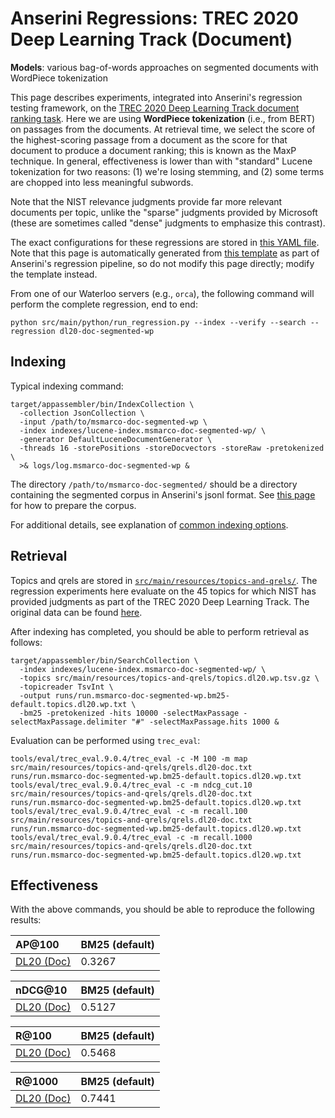 # Anserini Regressions: TREC 2020 Deep Learning Track (Document)

**Models**: various bag-of-words approaches on segmented documents with WordPiece tokenization

This page describes experiments, integrated into Anserini's regression testing framework, on the [TREC 2020 Deep Learning Track document ranking task](https://trec.nist.gov/data/deep2020.html).
Here we are using **WordPiece tokenization** (i.e., from BERT) on passages from the documents.
At retrieval time, we select the score of the highest-scoring passage from a document as the score for that document to produce a document ranking; this is known as the MaxP technique.
In general, effectiveness is lower than with "standard" Lucene tokenization for two reasons: (1) we're losing stemming, and (2) some terms are chopped into less meaningful subwords.

Note that the NIST relevance judgments provide far more relevant documents per topic, unlike the "sparse" judgments provided by Microsoft (these are sometimes called "dense" judgments to emphasize this contrast).

The exact configurations for these regressions are stored in [this YAML file](../src/main/resources/regression/dl20-doc-segmented-wp.yaml).
Note that this page is automatically generated from [this template](../src/main/resources/docgen/templates/dl20-doc-segmented-wp.template) as part of Anserini's regression pipeline, so do not modify this page directly; modify the template instead.

From one of our Waterloo servers (e.g., `orca`), the following command will perform the complete regression, end to end:

```
python src/main/python/run_regression.py --index --verify --search --regression dl20-doc-segmented-wp
```

## Indexing

Typical indexing command:

```
target/appassembler/bin/IndexCollection \
  -collection JsonCollection \
  -input /path/to/msmarco-doc-segmented-wp \
  -index indexes/lucene-index.msmarco-doc-segmented-wp/ \
  -generator DefaultLuceneDocumentGenerator \
  -threads 16 -storePositions -storeDocvectors -storeRaw -pretokenized \
  >& logs/log.msmarco-doc-segmented-wp &
```

The directory `/path/to/msmarco-doc-segmented/` should be a directory containing the segmented corpus in Anserini's jsonl format.
See [this page](experiments-msmarco-doc-doc2query-details.md) for how to prepare the corpus.

For additional details, see explanation of [common indexing options](common-indexing-options.md).

## Retrieval

Topics and qrels are stored in [`src/main/resources/topics-and-qrels/`](../src/main/resources/topics-and-qrels/).
The regression experiments here evaluate on the 45 topics for which NIST has provided judgments as part of the TREC 2020 Deep Learning Track.
The original data can be found [here](https://trec.nist.gov/data/deep2020.html).

After indexing has completed, you should be able to perform retrieval as follows:

```
target/appassembler/bin/SearchCollection \
  -index indexes/lucene-index.msmarco-doc-segmented-wp/ \
  -topics src/main/resources/topics-and-qrels/topics.dl20.wp.tsv.gz \
  -topicreader TsvInt \
  -output runs/run.msmarco-doc-segmented-wp.bm25-default.topics.dl20.wp.txt \
  -bm25 -pretokenized -hits 10000 -selectMaxPassage -selectMaxPassage.delimiter "#" -selectMaxPassage.hits 1000 &
```

Evaluation can be performed using `trec_eval`:

```
tools/eval/trec_eval.9.0.4/trec_eval -c -M 100 -m map src/main/resources/topics-and-qrels/qrels.dl20-doc.txt runs/run.msmarco-doc-segmented-wp.bm25-default.topics.dl20.wp.txt
tools/eval/trec_eval.9.0.4/trec_eval -c -m ndcg_cut.10 src/main/resources/topics-and-qrels/qrels.dl20-doc.txt runs/run.msmarco-doc-segmented-wp.bm25-default.topics.dl20.wp.txt
tools/eval/trec_eval.9.0.4/trec_eval -c -m recall.100 src/main/resources/topics-and-qrels/qrels.dl20-doc.txt runs/run.msmarco-doc-segmented-wp.bm25-default.topics.dl20.wp.txt
tools/eval/trec_eval.9.0.4/trec_eval -c -m recall.1000 src/main/resources/topics-and-qrels/qrels.dl20-doc.txt runs/run.msmarco-doc-segmented-wp.bm25-default.topics.dl20.wp.txt
```

## Effectiveness

With the above commands, you should be able to reproduce the following results:

| AP@100                                                                                                       | BM25 (default)|
|:-------------------------------------------------------------------------------------------------------------|-----------|
| [DL20 (Doc)](https://trec.nist.gov/data/deep2020.html)                                                       | 0.3267    |


| nDCG@10                                                                                                      | BM25 (default)|
|:-------------------------------------------------------------------------------------------------------------|-----------|
| [DL20 (Doc)](https://trec.nist.gov/data/deep2020.html)                                                       | 0.5127    |


| R@100                                                                                                        | BM25 (default)|
|:-------------------------------------------------------------------------------------------------------------|-----------|
| [DL20 (Doc)](https://trec.nist.gov/data/deep2020.html)                                                       | 0.5468    |


| R@1000                                                                                                       | BM25 (default)|
|:-------------------------------------------------------------------------------------------------------------|-----------|
| [DL20 (Doc)](https://trec.nist.gov/data/deep2020.html)                                                       | 0.7441    |
